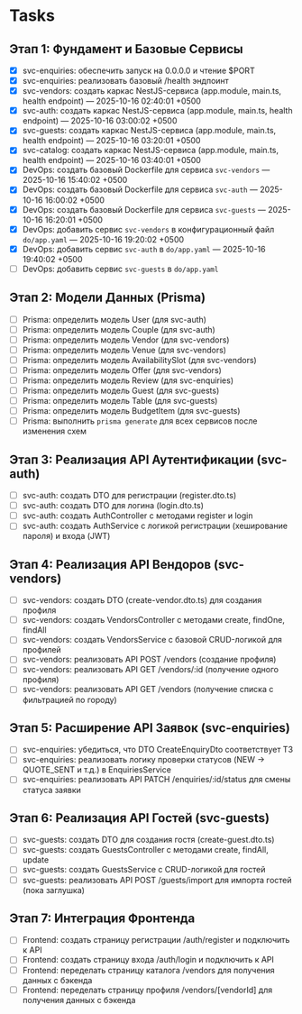 # Tasks

## Этап 1: Фундамент и Базовые Сервисы

- [x] svc-enquiries: обеспечить запуск на 0.0.0.0 и чтение $PORT
- [x] svc-enquiries: реализовать базовый /health эндпоинт
- [x] svc-vendors: создать каркас NestJS-сервиса (app.module, main.ts, health endpoint) — 2025-10-16 02:40:01 +0500
- [x] svc-auth: создать каркас NestJS-сервиса (app.module, main.ts, health endpoint) — 2025-10-16 03:00:02 +0500
- [x] svc-guests: создать каркас NestJS-сервиса (app.module, main.ts, health endpoint) — 2025-10-16 03:20:01 +0500
- [x] svc-catalog: создать каркас NestJS-сервиса (app.module, main.ts, health endpoint) — 2025-10-16 03:40:01 +0500
- [x] DevOps: создать базовый Dockerfile для сервиса `svc-vendors` — 2025-10-16 15:40:02 +0500
- [x] DevOps: создать базовый Dockerfile для сервиса `svc-auth` — 2025-10-16 16:00:02 +0500
- [x] DevOps: создать базовый Dockerfile для сервиса `svc-guests` — 2025-10-16 16:20:01 +0500
- [x] DevOps: добавить сервис `svc-vendors` в конфигурационный файл `do/app.yaml` — 2025-10-16 19:20:02 +0500
- [x] DevOps: добавить сервис `svc-auth` в `do/app.yaml` — 2025-10-16 19:40:02 +0500
- [ ] DevOps: добавить сервис `svc-guests` в `do/app.yaml`

## Этап 2: Модели Данных (Prisma)

- [ ] Prisma: определить модель User (для svc-auth)
- [ ] Prisma: определить модель Couple (для svc-auth)
- [ ] Prisma: определить модель Vendor (для svc-vendors)
- [ ] Prisma: определить модель Venue (для svc-vendors)
- [ ] Prisma: определить модель AvailabilitySlot (для svc-vendors)
- [ ] Prisma: определить модель Offer (для svc-vendors)
- [ ] Prisma: определить модель Review (для svc-enquiries)
- [ ] Prisma: определить модель Guest (для svc-guests)
- [ ] Prisma: определить модель Table (для svc-guests)
- [ ] Prisma: определить модель BudgetItem (для svc-guests)
- [ ] Prisma: выполнить `prisma generate` для всех сервисов после изменения схем

## Этап 3: Реализация API Аутентификации (svc-auth)

- [ ] svc-auth: создать DTO для регистрации (register.dto.ts)
- [ ] svc-auth: создать DTO для логина (login.dto.ts)
- [ ] svc-auth: создать AuthController с методами register и login
- [ ] svc-auth: создать AuthService с логикой регистрации (хеширование пароля) и входа (JWT)

## Этап 4: Реализация API Вендоров (svc-vendors)

- [ ] svc-vendors: создать DTO (create-vendor.dto.ts) для создания профиля
- [ ] svc-vendors: создать VendorsController с методами create, findOne, findAll
- [ ] svc-vendors: создать VendorsService с базовой CRUD-логикой для профилей
- [ ] svc-vendors: реализовать API POST /vendors (создание профиля)
- [ ] svc-vendors: реализовать API GET /vendors/:id (получение одного профиля)
- [ ] svc-vendors: реализовать API GET /vendors (получение списка с фильтрацией по городу)

## Этап 5: Расширение API Заявок (svc-enquiries)

- [ ] svc-enquiries: убедиться, что DTO CreateEnquiryDto соответствует ТЗ
- [ ] svc-enquiries: реализовать логику проверки статусов (NEW -> QUOTE_SENT и т.д.) в EnquiriesService
- [ ] svc-enquiries: реализовать API PATCH /enquiries/:id/status для смены статуса заявки

## Этап 6: Реализация API Гостей (svc-guests)

- [ ] svc-guests: создать DTO для создания гостя (create-guest.dto.ts)
- [ ] svc-guests: создать GuestsController с методами create, findAll, update
- [ ] svc-guests: создать GuestsService с CRUD-логикой для гостей
- [ ] svc-guests: реализовать API POST /guests/import для импорта гостей (пока заглушка)

## Этап 7: Интеграция Фронтенда

- [ ] Frontend: создать страницу регистрации /auth/register и подключить к API
- [ ] Frontend: создать страницу входа /auth/login и подключить к API
- [ ] Frontend: переделать страницу каталога /vendors для получения данных с бэкенда
- [ ] Frontend: переделать страницу профиля /vendors/[vendorId] для получения данных с бэкенда
